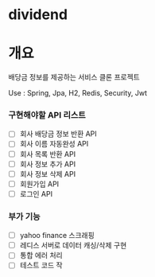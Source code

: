 # dividend

# 개요 
배당금 정보를 제공하는 서비스 클론 프로젝트

Use : Spring, Jpa, H2, Redis, Security, Jwt

### 구현해야할 API 리스트
- [ ] 회사 배당금 정보 반환 API
- [ ] 회사 이름 자동완성 API
- [ ] 회사 목록 반환 API
- [ ] 회사 정보 추가 API
- [ ] 회사 정보 삭제 API
- [ ] 회원가입 API
- [ ] 로그인 API

### 부가 기능
- [ ]  yahoo finance 스크래핑
- [ ]  레디스 서버로 데이터 캐싱/삭제 구현
- [ ]  통합 에러 처리
- [ ]  테스트 코드 작
